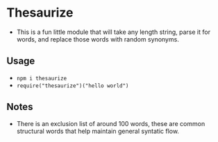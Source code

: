 # Thesaurize
- This is a fun little module that will take any length string, parse it for words, and replace those words with random synonyms.

## Usage

- `npm i thesaurize`
- `require("thesaurize")("hello world")`

## Notes
- There is an exclusion list of around 100 words, these are common structural words that help maintain general syntatic flow. 